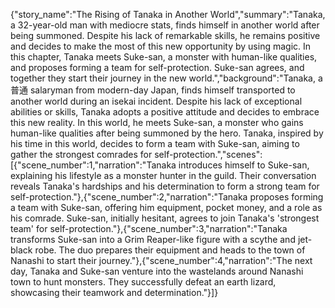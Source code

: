 {"story_name":"The Rising of Tanaka in Another World","summary":"Tanaka, a 32-year-old man with mediocre stats, finds himself in another world after being summoned. Despite his lack of remarkable skills, he remains positive and decides to make the most of this new opportunity by using magic. In this chapter, Tanaka meets Suke-san, a monster with human-like qualities, and proposes forming a team for self-protection. Suke-san agrees, and together they start their journey in the new world.","background":"Tanaka, a普通 salaryman from modern-day Japan, finds himself transported to another world during an isekai incident. Despite his lack of exceptional abilities or skills, Tanaka adopts a positive attitude and decides to embrace this new reality. In this world, he meets Suke-san, a monster who gains human-like qualities after being summoned by the hero. Tanaka, inspired by his time in this world, decides to form a team with Suke-san, aiming to gather the strongest comrades for self-protection.","scenes":[{"scene_number":1,"narration":"Tanaka introduces himself to Suke-san, explaining his lifestyle as a monster hunter in the guild. Their conversation reveals Tanaka's hardships and his determination to form a strong team for self-protection."},{"scene_number":2,"narration":"Tanaka proposes forming a team with Suke-san, offering him equipment, pocket money, and a role as his comrade. Suke-san, initially hesitant, agrees to join Tanaka's 'strongest team' for self-protection."},{"scene_number":3,"narration":"Tanaka transforms Suke-san into a Grim Reaper-like figure with a scythe and jet-black robe. The duo prepares their equipment and heads to the town of Nanashi to start their journey."},{"scene_number":4,"narration":"The next day, Tanaka and Suke-san venture into the wastelands around Nanashi town to hunt monsters. They successfully defeat an earth lizard, showcasing their teamwork and determination."}]}